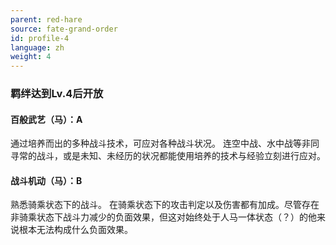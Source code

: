 ```yaml
---
parent: red-hare
source: fate-grand-order
id: profile-4
language: zh
weight: 4
---
```


### 羁绊达到Lv.4后开放

#### 百般武艺（马）：A

通过培养而出的多种战斗技术，可应对各种战斗状况。
连空中战、水中战等非同寻常的战斗，或是未知、未经历的状况都能使用培养的技术与经验立刻进行应对。

#### 战斗机动（马）：B

熟悉骑乘状态下的战斗。
在骑乘状态下的攻击判定以及伤害都有加成。尽管存在非骑乘状态下战斗力减少的负面效果，但这对始终处于人马一体状态（？）的他来说根本无法构成什么负面效果。
